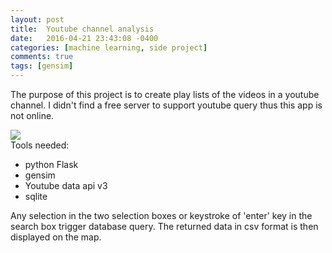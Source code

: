 ```yaml
---
layout: post
title:  Youtube channel analysis
date:   2016-04-21 23:43:08 -0400
categories: [machine learning, side project]
comments: true
tags: [gensim]
---
```


The purpose of this project is to create play lists of the videos in a youtube channel. 
I didn't find a free server to support youtube query thus this app is not online. 
  <div class="wrapper">
    <div class="footer-col-wrapper">
      <div class="footer-col footer-col-1">
        <img src='http://nosarthur.github.io/assets/youtube.png'>
      </div>
      <div class="footer-col footer-col-1">
      Tools needed:
      <ul>
      <li> python Flask </li>
      <li>gensim</li>
      <li>Youtube data api v3</li>
      <li>sqlite</li>
      </ul>
      Any selection in the two selection boxes or keystroke of 'enter' key in the search box trigger database query. 
      The returned data in csv format is then displayed on the map.  
      </div>
    </div>
  </div>


